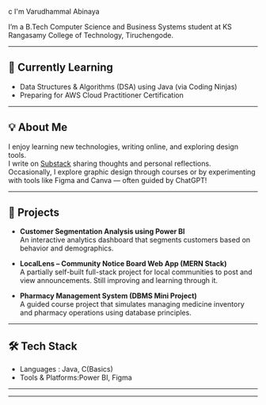 c I'm Varudhammal Abinaya 

I’m a B.Tech Computer Science and Business Systems student at KS Rangasamy College of Technology, Tiruchengode.

---

## 🎯 Currently Learning
- Data Structures & Algorithms (DSA) using Java (via Coding Ninjas)
- Preparing for AWS Cloud Practitioner Certification

---

## 💡 About Me
I enjoy learning new technologies, writing online, and exploring design tools.  
I write on [Substack](https://your-substack-link) sharing thoughts and personal reflections.  
Occasionally, I explore graphic design through courses or by experimenting with tools like Figma and Canva — often guided by ChatGPT!

---

## 📌 Projects

- **Customer Segmentation Analysis using Power BI**  
  An interactive analytics dashboard that segments customers based on behavior and demographics.

- **LocalLens – Community Notice Board Web App (MERN Stack)**  
  A partially self-built full-stack project for local communities to post and view announcements. Still improving and learning through it.

- **Pharmacy Management System (DBMS Mini Project)**  
  A guided course project that simulates managing medicine inventory and pharmacy operations using database principles.

---

## 🛠️ Tech Stack
- Languages : Java, C(Basics)
- Tools & Platforms:Power BI, Figma

---


---

